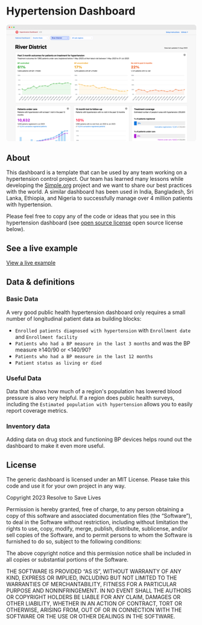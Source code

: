 # Hypertension Dashboard
[![hypertension dashboard](dashboard.png)](https://simpledotorg.github.io/hypertension-dashboard/)

## About
This dashboard is a template that can be used by any team working on a hypertension control project. Our team has learned many lessons while developing the [Simple.org](https://simple.org/) project and we want to share our best practices with the world. A similar dashboard has been used in India, Bangladesh, Sri Lanka, Ethiopia, and Nigeria to successfully manage over 4 million patients with hypertension.

Please feel free to copy any of the code or ideas that you see in this hypertension dashboard (see [open source license](https://github.com/simpledotorg/hypertension-dashboard#license) open source license below).

## See a live example
[View a live example](https://simpledotorg.github.io/hypertension-dashboard/)

## Data & definitions

### Basic Data
A very good public health hypertension dashboard only requires a small number of longitudinal patient data as building blocks:
* `Enrolled patients diagnosed with hypertension` with `Enrollment date` and `Enrollment facility`
* `Patients who had a BP measure in the last 3 months` and was the BP measure ≥140/90 or <140/90?
* `Patients who had a BP measure in the last 12 months`
* `Patient status as living or died`

### Useful Data
Data that shows how much of a region's population has lowered blood pressure is also very helpful. If a region does public health surveys, including the `Estimated population with hypertension` allows you to easily report coverage metrics.

### Inventory data
Adding data on drug stock and functioning BP devices helps round out the dashboard to make it even more useful.

## License
The generic dashboard is licensed under an MIT License. Please take this code and use it for your own project in any way.

Copyright 2023 Resolve to Save Lives

Permission is hereby granted, free of charge, to any person obtaining a copy of this software and associated documentation files (the “Software”), to deal in the Software without restriction, including without limitation the rights to use, copy, modify, merge, publish, distribute, sublicense, and/or sell copies of the Software, and to permit persons to whom the Software is furnished to do so, subject to the following conditions:

The above copyright notice and this permission notice shall be included in all copies or substantial portions of the Software.

THE SOFTWARE IS PROVIDED “AS IS”, WITHOUT WARRANTY OF ANY KIND, EXPRESS OR IMPLIED, INCLUDING BUT NOT LIMITED TO THE WARRANTIES OF MERCHANTABILITY, FITNESS FOR A PARTICULAR PURPOSE AND NONINFRINGEMENT. IN NO EVENT SHALL THE AUTHORS OR COPYRIGHT HOLDERS BE LIABLE FOR ANY CLAIM, DAMAGES OR OTHER LIABILITY, WHETHER IN AN ACTION OF CONTRACT, TORT OR OTHERWISE, ARISING FROM, OUT OF OR IN CONNECTION WITH THE SOFTWARE OR THE USE OR OTHER DEALINGS IN THE SOFTWARE.
